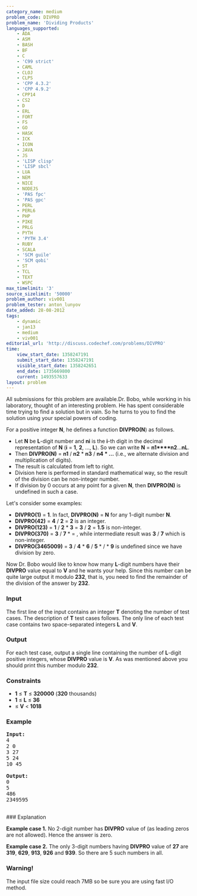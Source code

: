 ```yaml
---
category_name: medium
problem_code: DIVPRO
problem_name: 'Dividing Products'
languages_supported:
    - ADA
    - ASM
    - BASH
    - BF
    - C
    - 'C99 strict'
    - CAML
    - CLOJ
    - CLPS
    - 'CPP 4.3.2'
    - 'CPP 4.9.2'
    - CPP14
    - CS2
    - D
    - ERL
    - FORT
    - FS
    - GO
    - HASK
    - ICK
    - ICON
    - JAVA
    - JS
    - 'LISP clisp'
    - 'LISP sbcl'
    - LUA
    - NEM
    - NICE
    - NODEJS
    - 'PAS fpc'
    - 'PAS gpc'
    - PERL
    - PERL6
    - PHP
    - PIKE
    - PRLG
    - PYTH
    - 'PYTH 3.4'
    - RUBY
    - SCALA
    - 'SCM guile'
    - 'SCM qobi'
    - ST
    - TCL
    - TEXT
    - WSPC
max_timelimit: '3'
source_sizelimit: '50000'
problem_author: viv001
problem_tester: anton_lunyov
date_added: 28-08-2012
tags:
    - dynamic
    - jan13
    - medium
    - viv001
editorial_url: 'http://discuss.codechef.com/problems/DIVPRO'
time:
    view_start_date: 1358247191
    submit_start_date: 1358247191
    visible_start_date: 1358242651
    end_date: 1735669800
    current: 1493557633
layout: problem
---
```

All submissions for this problem are available.Dr. Bobo, while working in his laboratory, thought of an interesting problem. He has spent considerable time trying to find a solution but in vain. So he turns to you to find the solution using your special powers of coding.

For a positive integer **N**, he defines a function **DIVPRO(N**) as follows.

- Let **N** be **L**-digit number and **ni** is the **i**-th digit in the decimal representation of **N** (**i** = **1**, **2**, ..., **L**). So we can write **N** = **n1****n2**...**nL**.
- Then **DIVPRO(N)** = **n1** / **n2** \* **n3** / **n4 \* ...**  (i.e., we alternate division and multiplication of digits).
- The result is calculated from left to right.
- Division here is performed in standard mathematical way, so the result of the division can be non-integer number.
- If division by 0 occurs at any point for a given **N**, then **DIVPRO(N)** is undefined in such a case.

Let's consider some examples:

- **DIVPRO(1)** = **1**. In fact, **DIVPRO(N)** = **N** for any 1-digit number **N**.
- **DIVPRO(42)** = **4** / **2** = **2** is an integer.
- **DIVPRO(123)** = **1** / **2** \* **3** = **3** / **2** = **1.5** is non-integer.
- **DIVPRO(370)** = **3** / **7** \*  = , while intermediate result was **3** / **7** which is non-integer.
- **DIVPRO(3465009)** = **3** / **4** \* **6** / **5** \*  /  \* **9** is undefined since we have division by zero.

Now Dr. Bobo would like to know how many **L**-digit numbers have their **DIVPRO** value equal to **V** and he wants your help. Since this number can be quite large output it modulo **232**, that is, you need to find the remainder of the division of the answer by **232**.

### Input

The first line of the input contains an integer **T** denoting the number of test cases. The description of **T** test cases follows. The only line of each test case contains two space-separated integers **L** and **V**.

### Output

 For each test case, output a single line containing the number of **L**-digit positive integers, whose **DIVPRO** value is **V**. As was mentioned above you should print this number modulo **232**.

### Constraints

- **1** ≤ **T** ≤ **320000** (**320** thousands)
- **1** ≤ **L** ≤ **36**
- ≤ **V** < **1018**

### Example

<pre>
<b>Input:</b>
4
2 0
3 27
5 24
10 45

<b>Output:</b>
0
5
486
2349595

</pre>###  Explanation
**Example case 1.** No 2-digit number has **DIVPRO** value of  (as leading zeros are not allowed). Hence the answer is zero.

**Example case 2.** The only 3-digit numbers having **DIVPRO** value of **27** are **319**, **629**, **913**, **926** and **939**. So there are 5 such numbers in all.

### Warning!

The input file size could reach 7MB so be sure you are using fast I/O method.

